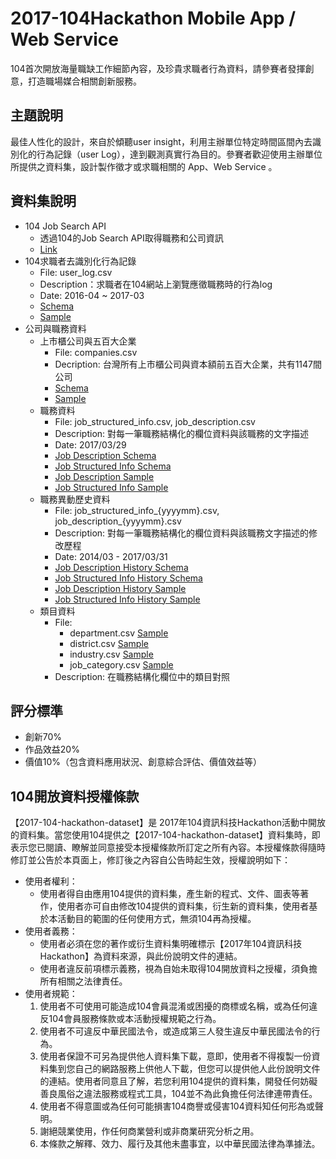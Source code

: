 # 2017-104Hackathon Mobile App / Web Service

104首次開放海量職缺工作細節內容，及珍貴求職者行為資料，請參賽者發揮創意，打造職場媒合相關創新服務。
## 主題說明
最佳人性化的設計，來自於傾聽user insight，利用主辦單位特定時間區間內去識別化的行為記錄（user Log），達到觀測真實行為目的。參賽者歡迎使用主辦單位所提供之資料集，設計製作徵才或求職相關的 App、Web Service 。
## 資料集說明
* 104 Job Search API
    + 透過104的Job Search API取得職務和公司資訊
    + [Link](http://www.104.com.tw/i/api_doc/jobsearch/)
* 104求職者去識別化行為記錄
    + File: user_log.csv
    + Description：求職者在104網站上瀏覽應徵職務時的行為log
    + Date: 2016-04 ~ 2017-03
    + [Schema](https://github.com/104corp/2017-104Hackathon-AppWebService/blob/master/data-schema/user_log_schema.md)
    + [Sample](https://github.com/104corp/2017-104Hackathon-AppWebService/blob/master/sample-data/user_log_sample.csv) 
* 公司與職務資料
    + 上市櫃公司與五百大企業
        - File: companies.csv 
        - Decription: 台灣所有上市櫃公司與資本額前五百大企業，共有1147間公司
        - [Schema](https://github.com/104corp/2017-104Hackathon-AppWebService/blob/master/data-schema/companies_schema.md)
        - [Sample](https://github.com/104corp/2017-104Hackathon-AppWebService/blob/master/sample-data/companies_sample.csv)
    + 職務資料
        - File: job_structured_info.csv, job_description.csv
        - Description: 對每一筆職務結構化的欄位資料與該職務的文字描述
        - Date: 2017/03/29
        - [Job Description Schema](https://github.com/104corp/2017-104Hackathon-AppWebService/blob/master/data-schema/job_description_schema.md)
        - [Job Structured Info Schema](https://github.com/104corp/2017-104Hackathon-AppWebService/blob/master/data-schema/job_structured_info_schema.md)
        - [Job Description Sample](https://github.com/104corp/2017-104Hackathon-AppWebService/blob/master/sample-data/job_description_sample.csv)
        - [Job Structured Info Sample](https://github.com/104corp/2017-104Hackathon-AppWebService/blob/master/sample-data/job_structured_info_sample.csv)
    + 職務異動歷史資料
        - File: job_structured_info_{yyyymm}.csv, job_description_{yyyymm}.csv
        - Description: 對每一筆職務結構化的欄位資料與該職務文字描述的修改歷程
        - Date: 2014/03 - 2017/03/31 
        - [Job Description History Schema](https://github.com/104corp/2017-104Hackathon-AppWebService/blob/master/data-schema/job_description_history_schema.md)
        - [Job Structured Info History Schema](https://github.com/104corp/2017-104Hackathon-AppWebService/blob/master/data-schema/job_structured_info_history_schema.md)
        - [Job Description History Sample](https://github.com/104corp/2017-104Hackathon-AppWebService/blob/master/sample-data/job_description_2014_sample.csv)
        - [Job Structured Info History Sample](https://github.com/104corp/2017-104Hackathon-AppWebService/blob/master/sample-data/job_structured_info_2014_sample.csv)
    + 類目資料
        - File:
            - department.csv [Sample](https://github.com/104corp/2017-104Hackathon-AppWebService/blob/master/sample-data/department_sample.csv)
            - district.csv [Sample](https://github.com/104corp/2017-104Hackathon-AppWebService/blob/master/sample-data/district_sample.csv)
            - industry.csv [Sample](https://github.com/104corp/2017-104Hackathon-AppWebService/blob/master/sample-data/industry_sample.csv)
            - job_category.csv [Sample](https://github.com/104corp/2017-104Hackathon-AppWebService/blob/master/sample-data/job_category_sample.csv)
        - Description: 在職務結構化欄位中的類目對照

## 評分標準
* 創新70%
* 作品效益20%
* 價值10%（包含資料應用狀況、創意綜合評估、價值效益等）

## 104開放資料授權條款 
【2017-104-hackathon-dataset】是 2017年104資訊科技Hackathon活動中開放的資料集。當您使用104提供之【2017-104-hackathon-dataset】資料集時，即表示您已閱讀、瞭解並同意接受本授權條款所訂定之所有內容。本授權條款得隨時修訂並公告於本頁面上，修訂後之內容自公告時起生效，授權說明如下：

* 使用者權利：
    + 使用者得自由應用104提供的資料集，產生新的程式、文件、圖表等著作，使用者亦可自由修改104提供的資料集，衍生新的資料集，使用者基於本活動目的範圍的任何使用方式，無須104再為授權。
* 使用者義務：
    + 使用者必須在您的著作或衍生資料集明確標示【2017年104資訊科技Hackathon】為資料來源，與此份說明文件的連結。
    + 使用者違反前項標示義務，視為自始未取得104開放資料之授權，須負擔所有相關之法律責任。
* 使用者規範：
    1. 使用者不可使用可能造成104會員混淆或困擾的商標或名稱，或為任何違反104會員服務條款或本活動授權規範之行為。
    2. 使用者不可違反中華民國法令，或造成第三人發生違反中華民國法令的行為。
    3. 使用者保證不可另為提供他人資料集下載，意即，使用者不得複製一份資料集到您自己的網路服務上供他人下載，但您可以提供他人此份說明文件的連結。使用者同意且了解，若您利用104提供的資料集，開發任何妨礙善良風俗之違法服務或程式工具，104並不為此負擔任何法律連帶責任。
    4. 使用者不得意圖或為任何可能損害104商譽或侵害104資料知任何形為或聲明。
    5. 謝絕競業使用，作任何商業營利或非商業研究分析之用。
    6. 本條款之解釋、效力、履行及其他未盡事宜，以中華民國法律為準據法。
